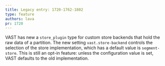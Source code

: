 ```yaml
---
title: Legacy entry: 1720-1762-1802
type: feature
authors: lava
pr: 1720
---
```


VAST has new a `store_plugin` type for custom store backends that hold the raw
data of a partition. The new setting `vast.store-backend` controls the
selection of the store implementation, which has a default value is
`segment-store`. This is still an opt-in feature: unless the configuration
value is set, VAST defaults to the old implementation.
